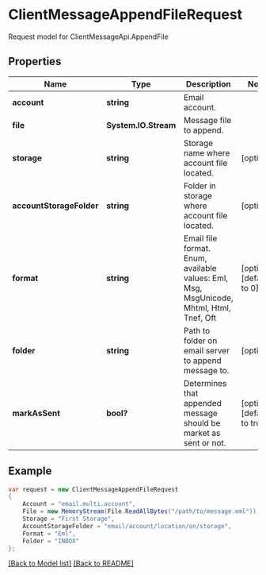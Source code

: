 
# ClientMessageAppendFileRequest

Request model for ClientMessageApi.AppendFile

## Properties

Name | Type | Description | Notes
---- | ---- | ----------- | -----
**account** |**string**|Email account. |
**file** |**System.IO.Stream**|Message file to append. |
**storage** |**string**|Storage name where account file located. |[optional] 
**accountStorageFolder** |**string**|Folder in storage where account file located. |[optional] 
**format** |**string**|Email file format. Enum, available values: Eml, Msg, MsgUnicode, Mhtml, Html, Tnef, Oft |[optional] [default to 0]
**folder** |**string**|Path to folder on email server to append message to. |[optional] 
**markAsSent** |**bool?**|Determines that appended message should be market as sent or not. |[optional] [default to true]

## Example
```csharp
var request = new ClientMessageAppendFileRequest
{ 
    Account = "email.multi.account",
    File = new MemoryStream(File.ReadAllBytes("/path/to/message.eml")),
    Storage = "First Storage",
    AccountStorageFolder = "email/account/location/on/storage",
    Format = "Eml",
    Folder = "INBOX"
};
```

[[Back to Model list]](Models.md) [[Back to README]](README.md)

